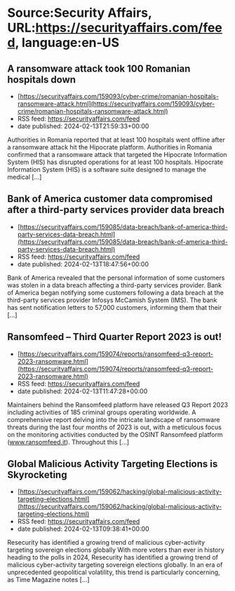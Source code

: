 # Source:Security Affairs, URL:https://securityaffairs.com/feed, language:en-US

## A ransomware attack took 100 Romanian hospitals down
 - [https://securityaffairs.com/159093/cyber-crime/romanian-hospitals-ransomware-attack.html](https://securityaffairs.com/159093/cyber-crime/romanian-hospitals-ransomware-attack.html)
 - RSS feed: https://securityaffairs.com/feed
 - date published: 2024-02-13T21:59:33+00:00

Authorities in Romania reported that at least 100 hospitals went offline after a ransomware attack hit the Hipocrate platform. Authorities in Romania confirmed that a ransomware attack that targeted the Hipocrate Information System (HIS) has disrupted operations for at least 100 hospitals. Hipocrate Information System (HIS) is a software suite designed to manage the medical [&#8230;]

## Bank of America customer data compromised after a third-party services provider data breach
 - [https://securityaffairs.com/159085/data-breach/bank-of-america-third-party-services-data-breach.html](https://securityaffairs.com/159085/data-breach/bank-of-america-third-party-services-data-breach.html)
 - RSS feed: https://securityaffairs.com/feed
 - date published: 2024-02-13T18:47:56+00:00

Bank of America revealed that the personal information of some customers was stolen in a data breach affecting a third-party services provider. Bank of America began notifying some customers following a data breach at the third-party services provider Infosys McCamish System (IMS). The bank has sent notification letters to 57,000 customers, informing them that their [&#8230;]

## Ransomfeed – Third Quarter Report 2023 is out!
 - [https://securityaffairs.com/159074/reports/ransomfeed-q3-report-2023-ransomware.html](https://securityaffairs.com/159074/reports/ransomfeed-q3-report-2023-ransomware.html)
 - RSS feed: https://securityaffairs.com/feed
 - date published: 2024-02-13T11:47:28+00:00

Maintainers behind the Ransomfeed platform have released Q3 Report 2023 including activities of 185 criminal groups operating worldwide. A comprehensive report delving into the intricate landscape of ransomware threats during the last four months of 2023 is out, with a meticulous focus on the monitoring activities conducted by the OSINT Ransomfeed platform (www.ransomfeed.it). Throughout this [&#8230;]

## Global Malicious Activity Targeting Elections is Skyrocketing
 - [https://securityaffairs.com/159062/hacking/global-malicious-activity-targeting-elections.html](https://securityaffairs.com/159062/hacking/global-malicious-activity-targeting-elections.html)
 - RSS feed: https://securityaffairs.com/feed
 - date published: 2024-02-13T09:38:41+00:00

Resecurity has identified a growing trend of malicious cyber-activity targeting sovereign elections globally With more voters than ever in history heading to the polls in 2024, Resecurity has identified a growing trend of malicious cyber-activity targeting sovereign elections globally. In an era of unprecedented geopolitical volatility, this trend is particularly concerning, as Time Magazine notes [&#8230;]

